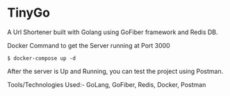 # TinyGo
 A Url Shortener built with Golang using GoFiber framework and Redis DB.

 Docker Command to get the Server running at Port 3000

 ```shell
$ docker-compose up -d
```
After the server is Up and Running, you can test the project using Postman.

Tools/Technologies Used:- GoLang, GoFiber, Redis, Docker, Postman
